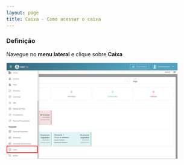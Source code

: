 ```yaml
---
layout: page
title: Caixa - Como acessar o caixa
---
```


### Definição

Navegue no **menu lateral** e clique sobre **Caixa**
<div class="text-center"> 
  <img alt="Como acessar o caixa" src="como-acessar-o-caixa-img-01.png" style="width: 90%;">
</div>